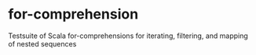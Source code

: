 # for-comprehension
Testsuite of Scala for-comprehensions for iterating, filtering, and mapping of nested sequences
